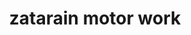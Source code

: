 ---
title: "zatarain motor work"
url: /walay-padre-burgos-quezon/zatarain-motor-work/
shop: Autowerkstatt
---